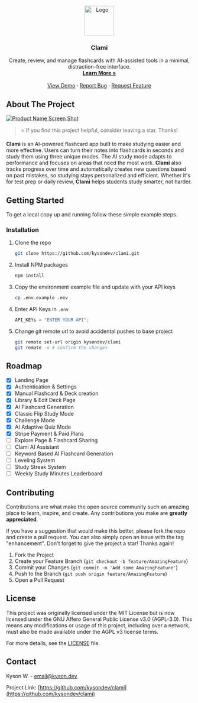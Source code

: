 <br />
<div align="center">
  <a href="https://github.com/kysondev/clami">
    <img src="https://res.cloudinary.com/dyu7ogoqc/image/upload/v1754020433/image_3_b51fzd.png" alt="Logo" width="80" height="80">
  </a>

<h3 align="center">Clami</h3>

  <p align="center">
    Create, review, and manage flashcards with AI-assisted tools in a minimal, distraction-free interface.
    <br />
    <a href="https://clami.app/"><strong>Learn More »</strong></a>
    <br />
    <br />
    <a href="https://clami.app/">View Demo</a>
    ·
    <a href="https://github.com/kysondev/clami/issues/new?labels=bug&template=bug-report---.md">Report Bug</a>
    ·
    <a href="https://github.com/kysondev/clami/issues/new?labels=enhancement&template=feature-request---.md">Request Feature</a>
  </p>
</div>

## About The Project

[![Product Name Screen Shot](https://res.cloudinary.com/dyu7ogoqc/image/upload/v1753674784/Screenshot_2025-07-27_235213_yeo5w8.png)](https://res.cloudinary.com/dyu7ogoqc/image/upload/v1753674784/Screenshot_2025-07-27_235213_yeo5w8.png)

> ⭐️ If you find this project helpful, consider leaving a star. Thanks!

**Clami** is an AI-powered flashcard app built to make studying easier and more effective. Users can turn their notes into flashcards in seconds and study them using three unique modes. The AI study mode adapts to performance and focuses on areas that need the most work. **Clami** also tracks progress over time and automatically creates new questions based on past mistakes, so studying stays personalized and efficient. Whether it's for test prep or daily review, **Clami** helps students study smarter, not harder.

## Getting Started

To get a local copy up and running follow these simple example steps.

### Installation

1. Clone the repo
   ```sh
   git clone https://github.com/kysondev/clami.git
   ```
2. Install NPM packages
   ```sh
   npm install
   ```
3. Copy the environment example file and update with your API keys
   ```sh
   cp .env.example .env
   ```
4. Enter API Keys in `.env`
   ```js
   API_KEYs = "ENTER YOUR API";
   ```
5. Change git remote url to avoid accidental pushes to base project
   ```sh
   git remote set-url origin kysondev/clami
   git remote -v # confirm the changes
   ```

## Roadmap

- [x] Landing Page
- [x] Authentication & Settings
- [x] Manual Flashcard & Deck creation
- [x] Library & Edit Deck Page
- [x] AI Flashcard Generation
- [x] Classic Flip Study Mode
- [x] Challenge Mode
- [x] AI Adaptive Quiz Mode
- [x] Stripe Payment & Paid Plans
- [ ] Explore Page & Flashcard Sharing
- [ ] Clami AI Assistant
- [ ] Keyword Based AI Flashcard Generation
- [ ] Leveling System
- [ ] Study Streak System
- [ ] Weekly Study Minutes Leaderboard

## Contributing

Contributions are what make the open source community such an amazing place to learn, inspire, and create. Any contributions you make are **greatly appreciated**.

If you have a suggestion that would make this better, please fork the repo and create a pull request. You can also simply open an issue with the tag "enhancement".
Don't forget to give the project a star! Thanks again!

1. Fork the Project
2. Create your Feature Branch (`git checkout -b feature/AmazingFeature`)
3. Commit your Changes (`git commit -m 'Add some AmazingFeature'`)
4. Push to the Branch (`git push origin feature/AmazingFeature`)
5. Open a Pull Request

## License

This project was originally licensed under the MIT License but is now licensed under the GNU Affero General Public License v3.0 (AGPL-3.0).
This means any modifications or usage of this project, including over a network, must also be made available under the AGPL v3 license terms.

For more details, see the [LICENSE](./LICENSE) file.

## Contact

Kyson W. - email@kyson.dev

Project Link: [https://github.com/kysondev/clami](https://github.com/kysondev/clami)
